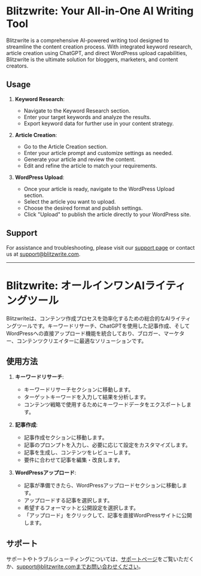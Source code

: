 # Blitzwrite: Your All-in-One AI Writing Tool

Blitzwrite is a comprehensive AI-powered writing tool designed to streamline the content creation process. With integrated keyword research, article creation using ChatGPT, and direct WordPress upload capabilities, Blitzwrite is the ultimate solution for bloggers, marketers, and content creators.

## Usage

1. **Keyword Research**:
   - Navigate to the Keyword Research section.
   - Enter your target keywords and analyze the results.
   - Export keyword data for further use in your content strategy.

2. **Article Creation**:
   - Go to the Article Creation section.
   - Enter your article prompt and customize settings as needed.
   - Generate your article and review the content.
   - Edit and refine the article to match your requirements.

3. **WordPress Upload**:
   - Once your article is ready, navigate to the WordPress Upload section.
   - Select the article you want to upload.
   - Choose the desired format and publish settings.
   - Click "Upload" to publish the article directly to your WordPress site.

## Support

For assistance and troubleshooting, please visit our [support page](http://www.blitzwrite.com/support) or contact us at support@blitzwrite.com.

---

# Blitzwrite: オールインワンAIライティングツール

Blitzwriteは、コンテンツ作成プロセスを効率化するための総合的なAIライティングツールです。キーワードリサーチ、ChatGPTを使用した記事作成、そしてWordPressへの直接アップロード機能を統合しており、ブロガー、マーケター、コンテンツクリエイターに最適なソリューションです。

## 使用方法

1. **キーワードリサーチ**:
   - キーワードリサーチセクションに移動します。
   - ターゲットキーワードを入力して結果を分析します。
   - コンテンツ戦略で使用するためにキーワードデータをエクスポートします。

2. **記事作成**:
   - 記事作成セクションに移動します。
   - 記事のプロンプトを入力し、必要に応じて設定をカスタマイズします。
   - 記事を生成し、コンテンツをレビューします。
   - 要件に合わせて記事を編集・改良します。

3. **WordPressアップロード**:
   - 記事が準備できたら、WordPressアップロードセクションに移動します。
   - アップロードする記事を選択します。
   - 希望するフォーマットと公開設定を選択します。
   - 「アップロード」をクリックして、記事を直接WordPressサイトに公開します。

## サポート

サポートやトラブルシューティングについては、[サポートページ](http://www.blitzwrite.com/support)をご覧いただくか、support@blitzwrite.comまでお問い合わせください。
